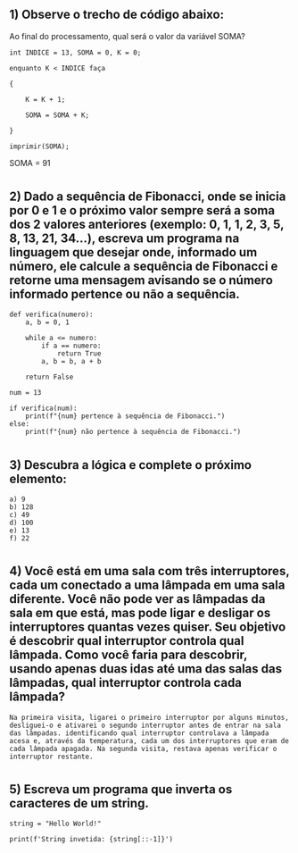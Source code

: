 
## 1) Observe o trecho de código abaixo: 

Ao final do processamento, qual será o valor da variável SOMA? 

    int INDICE = 13, SOMA = 0, K = 0; 

 	enquanto K < INDICE faça 

	{ 

		K = K + 1; 

		SOMA = SOMA + K; 

	} 

 	imprimir(SOMA); 

SOMA = 91
#
## 2) Dado a sequência de Fibonacci, onde se inicia por 0 e 1 e o próximo valor sempre será a soma dos 2 valores anteriores (exemplo: 0, 1, 1, 2, 3, 5, 8, 13, 21, 34...), escreva um programa na linguagem que desejar onde, informado um número, ele calcule a sequência de Fibonacci e retorne uma mensagem avisando se o número informado pertence ou não a sequência. 


    def verifica(numero):
        a, b = 0, 1

        while a <= numero:
            if a == numero:
                return True
            a, b = b, a + b

        return False

    num = 13

    if verifica(num):
        print(f"{num} pertence à sequência de Fibonacci.")
    else:
        print(f"{num} não pertence à sequência de Fibonacci.")

#
## 3) Descubra a lógica e complete o próximo elemento:  

    a) 9
	b) 128
	c) 49
	d) 100
	e) 13
	f) 22

#
## 4) Você está em uma sala com três interruptores, cada um conectado a uma lâmpada em uma sala diferente. Você não pode ver as lâmpadas da sala em que está, mas pode ligar e desligar os interruptores quantas vezes quiser. Seu objetivo é descobrir qual interruptor controla qual lâmpada. Como você faria para descobrir, usando apenas duas idas até uma das salas das lâmpadas, qual interruptor controla cada lâmpada?  

    Na primeira visita, ligarei o primeiro interruptor por alguns minutos, desliguei-o e ativarei o segundo interruptor antes de entrar na sala das lâmpadas. identificando qual interruptor controlava a lâmpada acesa e, através da temperatura, cada um dos interruptores que eram de cada lâmpada apagada. Na segunda visita, restava apenas verificar o interruptor restante.

#
## 5) Escreva um programa que inverta os caracteres de um string. 

    string = "Hello World!"

    print(f'String invetida: {string[::-1]}')
